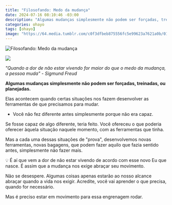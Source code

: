 ```yaml
---
title: "Filosofando: Medo da mudança"
date: 2024-07-16 08:10:46 -03:00
description: "Algumas mudanças simplesmente não podem ser forçadas, treinadas, ou planejadas."
categories: ohayo
tags: [ohayo]
image: "https://64.media.tumblr.com/c0f3dfbeb875556fc5e99623a7621a0b/01410b5103c0e551-d9/s640x960/afc284445b5b058949eb2c02855f42f814dc467a.jpg"
---
```

![Filosofando: Medo da mudança](https://cdn.jsdelivr.net/gh/geanramos/files/img/filosofando.png)


![](https://media.beehiiv.com/uploads/asset/file/adc004b9-968d-4e5c-8648-77711f337e47/Untitled-113.png)

_"Quando a dor de não estar vivendo for maior do que o medo da mudança, a pessoa muda" - *Sigmund Freud*_

**Algumas mudanças simplesmente não podem ser forçadas, treinadas, ou planejadas.**

Elas acontecem quando certas situações nos fazem desenvolver as ferramentas de que precisamos para mudar.

-   Você não fez diferente antes simplesmente porque não era capaz.

Se fosse capaz de algo diferente, teria feito. Você ofereceu o que poderia oferecer àquela situação naquele momento, com as ferramentas que tinha.

Mas a cada uma dessas situações de "prova", desenvolvemos novas ferramentas, novas bagagens, que podem fazer aquilo que fazia sentido antes, simplesmente não fazer mais.

💡 É aí que vem a dor de não estar vivendo de acordo com esse novo Eu que nasce. É assim que a mudança nos exige abraçar seu movimento.

Não se desespere. Algumas coisas apenas estarão ao nosso alcance abraçar quando a vida nos exigir. Acredite, você vai aprender o que precisa, quando for necessário.

Mas é preciso estar em movimento para essa engrenagem rodar.